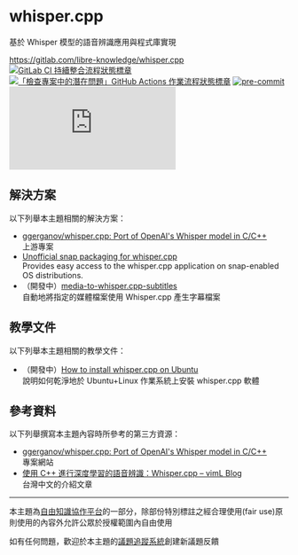 # whisper.cpp

基於 Whisper 模型的語音辨識應用與程式庫實現

<https://gitlab.com/libre-knowledge/whisper.cpp>  
[![GitLab CI 持續整合流程狀態標章](https://gitlab.com/libre-knowledge/whisper.cpp/badges/main/pipeline.svg?ignore_skipped=true "點擊查看 GitLab CI 持續整合流程的運行狀態")](https://gitlab.com/libre-knowledge/whisper.cpp/-/commits/main) [![「檢查專案中的潛在問題」GitHub Actions 作業流程狀態標章](https://github.com/libre-knowledge/whisper.cpp/actions/workflows/check-potential-problems.yml/badge.svg "本專案使用 GitHub Actions 自動化檢查專案中的潛在問題")](https://github.com/libre-knowledge/whisper.cpp/actions/workflows/check-potential-problems.yml) [![pre-commit](https://img.shields.io/badge/pre--commit-enabled-brightgreen?logo=pre-commit&logoColor=white "本專案使用 pre-commit 檢查專案中的潛在問題")](https://github.com/pre-commit/pre-commit) [![REUSE 規範遵從狀態標章](https://api.reuse.software/badge/gitlab.com/libre-knowledge/whisper.cpp "本專案遵從 REUSE 規範降低軟體授權合規成本")](https://api.reuse.software/info/gitlab.com/libre-knowledge/whisper.cpp)

## 解決方案

以下列舉本主題相關的解決方案：

* [ggerganov/whisper.cpp: Port of OpenAI's Whisper model in C/C++](https://github.com/ggerganov/whisper.cpp)  
  上游專案
* [Unofficial snap packaging for whisper.cpp](https://gitlab.com/brlin/whisper.cpp-snap)  
  Provides easy access to the whisper.cpp application on snap-enabled OS distributions.
* （開發中）[media-to-whisper.cpp-subtitles](https://gitlab.com/brlin/media-to-whisper.cpp-subtitles)  
  自動地將指定的媒體檔案使用 Whisper.cpp 產生字幕檔案

## 教學文件

以下列舉本主題相關的教學文件：

* （開發中）[How to install whisper.cpp on Ubuntu](https://gitlab.com/brlin/whisper.cpp-ubuntu-installation-howto)  
  說明如何乾淨地於 Ubuntu+Linux 作業系統上安裝 whisper.cpp 軟體

<!--
## 基本概念

以下列舉本主題相關的基本概念說明資源：

（待補）

-->

## 參考資料

以下列舉撰寫本主題內容時所參考的第三方資源：

* [ggerganov/whisper.cpp: Port of OpenAI's Whisper model in C/C++](https://github.com/ggerganov/whisper.cpp)  
  專案網站
* [使用 C++ 進行深度學習的語音辨識：Whisper.cpp – vimL Blog](https://viml.nchc.org.tw/whisper-cpp/)  
  台灣中文的介紹文章

---

本主題為[自由知識協作平台](https://libre-knowledge.github.io/)的一部分，除部份特別標註之經合理使用(fair use)原則使用的內容外允許公眾於授權範圍內自由使用

如有任何問題，歡迎於本主題的[議題追蹤系統](https://github.com/libre-knowledge/whisper.cpp/issues)創建新議題反饋
